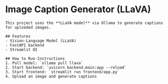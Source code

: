 # Image Caption Generator (LLaVA)

    This project uses the **LLaVA model** via Ollama to generate captions for uploaded images.

    ## Features
    - Vision-Language Model (LLaVA)
    - FastAPI backend
    - Streamlit UI

    ## How to Run-Instructions
    1. Pull model: `ollama pull llava`
    2. Start backend: `uvicorn backend.main:app --reload`
    3. Start frontend: `streamlit run frontend/app.py`
    4. Upload an image and generate captions
